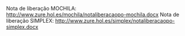 Nota de liberação MOCHILA: http://www.zure.hol.es/mochila/notaliberacaopo-mochila.docx 
Nota de liberação SIMPLEX: http://www.zure.hol.es/simplex/notaliberacaopo-simplex.docx
